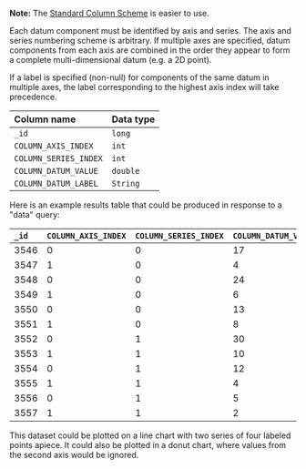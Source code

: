 **Note:** The [Standard Column Scheme](InterfaceSpecification#Standard_Column_Scheme.md) is easier to use.

Each datum component must be identified by axis and series.  The axis and series numbering scheme is arbitrary.  If multiple axes are specified, datum components from each axis are combined in the order they appear to form a complete multi-dimensional datum (e.g. a 2D point).

If a label is specified (non-null) for components of the same datum in multiple axes, the label corresponding to the highest axis index will take precedence.

| **Column name** | **Data type** |
|:----------------|:--------------|
| `_id` | `long` |
| `COLUMN_AXIS_INDEX` | `int` |
| `COLUMN_SERIES_INDEX` | `int` |
| `COLUMN_DATUM_VALUE` | `double` |
| `COLUMN_DATUM_LABEL` | `String` |


Here is an example results table that could be produced in response to a "data" query:

| `_id` | `COLUMN_AXIS_INDEX` | `COLUMN_SERIES_INDEX` | `COLUMN_DATUM_VALUE` | `COLUMN_DATUM_LABEL` |
|:------|:--------------------|:----------------------|:---------------------|:---------------------|
| 3546 | 0 | 0 | 17 | "beef" |
| 3547 | 1 | 0 | 4 | `null` |
| 3548 | 0 | 0 | 24 | "chicken" |
| 3549 | 1 | 0 | 6 | `null` |
| 3550 | 0 | 0 | 13 | "pork" |
| 3551 | 1 | 0 | 8 | `null` |
| 3552 | 0 | 1 | 30 | "apples" |
| 3553 | 1 | 1 | 10 | `null` |
| 3554 | 0 | 1 | 12 | "oranges" |
| 3555 | 1 | 1 | 4 | `null` |
| 3556 | 0 | 1 | 5 | "pears" |
| 3557 | 1 | 1 | 2 | `null` |

This dataset could be plotted on a line chart with two series of four labeled points apiece.  It could also be plotted in a donut chart, where values from the second axis would be ignored.